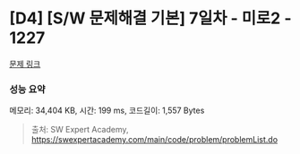 # [D4] [S/W 문제해결 기본] 7일차 - 미로2 - 1227 

[문제 링크](https://swexpertacademy.com/main/code/problem/problemDetail.do?contestProbId=AV14wL9KAGkCFAYD) 

### 성능 요약

메모리: 34,404 KB, 시간: 199 ms, 코드길이: 1,557 Bytes



> 출처: SW Expert Academy, https://swexpertacademy.com/main/code/problem/problemList.do